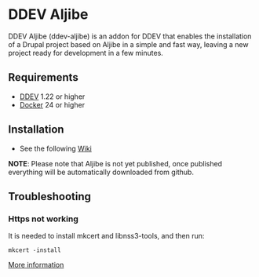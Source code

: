 # DDEV Aljibe

DDEV Aljibe (ddev-aljibe) is an addon for DDEV that enables the installation of a Drupal project based on Aljibe in a simple and fast way, leaving a new project ready for development in a few minutes.

## Requirements
- [DDEV](https://ddev.readthedocs.io/en/stable/) 1.22 or higher
- [Docker](https://www.docker.com/) 24 or higher

## Installation
- See the following [Wiki](https://gitlab.metadrop.net/metadrop-group/ddev-aljibe/-/wikis/Instalaci%C3%B3n-local-y-ejecuci%C3%B3n-de-Aljibe)

**NOTE**: Please note that Aljibe is not yet published, once published everything will be automatically downloaded from github.

## Troubleshooting

### Https not working

It is needed to install mkcert and libnss3-tools, and then run:

```
mkcert -install
```

[More information](https://ddev.com/blog/ddev-local-trusted-https-certificates/)